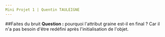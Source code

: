 ```yaml
---
Mini Projet 1 | Quentin TAULEIGNE
---
```


##Faites du bruit
**Question :** pourquoi l'attribut graine est-il en final ?
Car il n'a pas besoin d'être redéfini après l'initialisation de l'objet.

